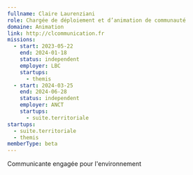```yaml
---
fullname: Claire Laurenziani
role: Chargée de déploiement et d’animation de communauté
domaine: Animation
link: http://clcommunication.fr
missions:
  - start: 2023-05-22
    end: 2024-01-18
    status: independent
    employer: LBC
    startups:
      - themis
  - start: 2024-03-25
    end: 2024-06-28
    status: independent
    employer: ANCT
    startups:
      - suite.territoriale
startups:
  - suite.territoriale
  - themis
memberType: beta
---
```

Communicante engagée pour l'environnement
